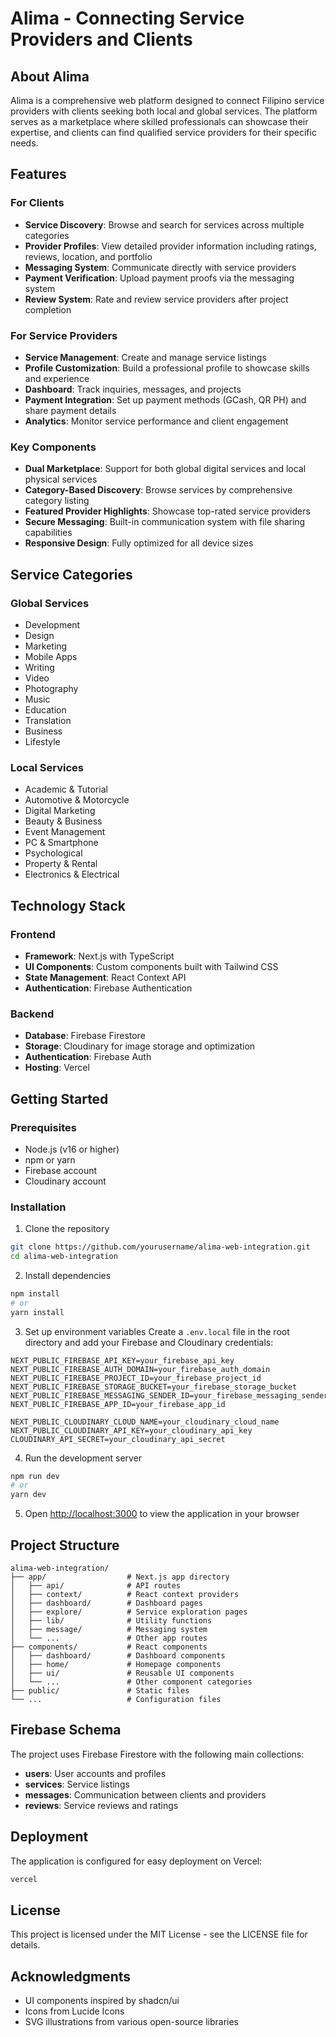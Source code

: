 # Alima - Connecting Service Providers and Clients

## About Alima

Alima is a comprehensive web platform designed to connect Filipino service providers with clients seeking both local and global services. The platform serves as a marketplace where skilled professionals can showcase their expertise, and clients can find qualified service providers for their specific needs.

## Features

### For Clients
- **Service Discovery**: Browse and search for services across multiple categories
- **Provider Profiles**: View detailed provider information including ratings, reviews, location, and portfolio
- **Messaging System**: Communicate directly with service providers
- **Payment Verification**: Upload payment proofs via the messaging system
- **Review System**: Rate and review service providers after project completion

### For Service Providers
- **Service Management**: Create and manage service listings
- **Profile Customization**: Build a professional profile to showcase skills and experience
- **Dashboard**: Track inquiries, messages, and projects
- **Payment Integration**: Set up payment methods (GCash, QR PH) and share payment details
- **Analytics**: Monitor service performance and client engagement

### Key Components
- **Dual Marketplace**: Support for both global digital services and local physical services
- **Category-Based Discovery**: Browse services by comprehensive category listing
- **Featured Provider Highlights**: Showcase top-rated service providers
- **Secure Messaging**: Built-in communication system with file sharing capabilities
- **Responsive Design**: Fully optimized for all device sizes

## Service Categories

### Global Services
- Development
- Design
- Marketing
- Mobile Apps
- Writing
- Video
- Photography
- Music
- Education
- Translation
- Business
- Lifestyle

### Local Services
- Academic & Tutorial
- Automotive & Motorcycle
- Digital Marketing
- Beauty & Business
- Event Management
- PC & Smartphone
- Psychological
- Property & Rental
- Electronics & Electrical

## Technology Stack

### Frontend
- **Framework**: Next.js with TypeScript
- **UI Components**: Custom components built with Tailwind CSS
- **State Management**: React Context API
- **Authentication**: Firebase Authentication

### Backend
- **Database**: Firebase Firestore
- **Storage**: Cloudinary for image storage and optimization
- **Authentication**: Firebase Auth
- **Hosting**: Vercel

## Getting Started

### Prerequisites
- Node.js (v16 or higher)
- npm or yarn
- Firebase account
- Cloudinary account

### Installation

1. Clone the repository
```bash
git clone https://github.com/yourusername/alima-web-integration.git
cd alima-web-integration
```

2. Install dependencies
```bash
npm install
# or
yarn install
```

3. Set up environment variables
Create a `.env.local` file in the root directory and add your Firebase and Cloudinary credentials:
```
NEXT_PUBLIC_FIREBASE_API_KEY=your_firebase_api_key
NEXT_PUBLIC_FIREBASE_AUTH_DOMAIN=your_firebase_auth_domain
NEXT_PUBLIC_FIREBASE_PROJECT_ID=your_firebase_project_id
NEXT_PUBLIC_FIREBASE_STORAGE_BUCKET=your_firebase_storage_bucket
NEXT_PUBLIC_FIREBASE_MESSAGING_SENDER_ID=your_firebase_messaging_sender_id
NEXT_PUBLIC_FIREBASE_APP_ID=your_firebase_app_id

NEXT_PUBLIC_CLOUDINARY_CLOUD_NAME=your_cloudinary_cloud_name
NEXT_PUBLIC_CLOUDINARY_API_KEY=your_cloudinary_api_key
CLOUDINARY_API_SECRET=your_cloudinary_api_secret
```

4. Run the development server
```bash
npm run dev
# or
yarn dev
```

5. Open [http://localhost:3000](http://localhost:3000) to view the application in your browser

## Project Structure

```
alima-web-integration/
├── app/                  # Next.js app directory
│   ├── api/              # API routes
│   ├── context/          # React context providers
│   ├── dashboard/        # Dashboard pages
│   ├── explore/          # Service exploration pages
│   ├── lib/              # Utility functions
│   ├── message/          # Messaging system
│   └── ...               # Other app routes
├── components/           # React components
│   ├── dashboard/        # Dashboard components
│   ├── home/             # Homepage components
│   ├── ui/               # Reusable UI components
│   └── ...               # Other component categories
├── public/               # Static files
└── ...                   # Configuration files
```

## Firebase Schema

The project uses Firebase Firestore with the following main collections:

- **users**: User accounts and profiles
- **services**: Service listings
- **messages**: Communication between clients and providers
- **reviews**: Service reviews and ratings

## Deployment

The application is configured for easy deployment on Vercel:

```bash
vercel
```

## License

This project is licensed under the MIT License - see the LICENSE file for details.

## Acknowledgments

- UI components inspired by shadcn/ui
- Icons from Lucide Icons
- SVG illustrations from various open-source libraries
